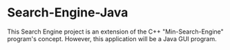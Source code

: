 <!-- @format -->

# Search-Engine-Java

This Search Engine project is an extension of the C++ "Min-Search-Engine" program's concept. However, this application will be a Java GUI program.
